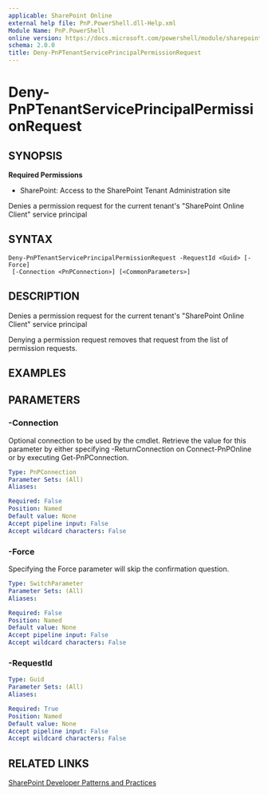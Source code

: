 ```yaml
---
applicable: SharePoint Online
external help file: PnP.PowerShell.dll-Help.xml
Module Name: PnP.PowerShell
online version: https://docs.microsoft.com/powershell/module/sharepoint-pnp/deny-pnptenantserviceprincipalpermissionrequest
schema: 2.0.0
title: Deny-PnPTenantServicePrincipalPermissionRequest
---
```


# Deny-PnPTenantServicePrincipalPermissionRequest

## SYNOPSIS

**Required Permissions**

* SharePoint: Access to the SharePoint Tenant Administration site

Denies a permission request for the current tenant's "SharePoint Online Client" service principal

## SYNTAX

```
Deny-PnPTenantServicePrincipalPermissionRequest -RequestId <Guid> [-Force]
 [-Connection <PnPConnection>] [<CommonParameters>]
```

## DESCRIPTION
Denies a permission request for the current tenant's "SharePoint Online Client" service principal

Denying a permission request removes that request from the list of permission requests.

## EXAMPLES

## PARAMETERS

### -Connection
Optional connection to be used by the cmdlet. Retrieve the value for this parameter by either specifying -ReturnConnection on Connect-PnPOnline or by executing Get-PnPConnection.

```yaml
Type: PnPConnection
Parameter Sets: (All)
Aliases:

Required: False
Position: Named
Default value: None
Accept pipeline input: False
Accept wildcard characters: False
```

### -Force
Specifying the Force parameter will skip the confirmation question.

```yaml
Type: SwitchParameter
Parameter Sets: (All)
Aliases:

Required: False
Position: Named
Default value: None
Accept pipeline input: False
Accept wildcard characters: False
```

### -RequestId

```yaml
Type: Guid
Parameter Sets: (All)
Aliases:

Required: True
Position: Named
Default value: None
Accept pipeline input: False
Accept wildcard characters: False
```

## RELATED LINKS

[SharePoint Developer Patterns and Practices](https://aka.ms/sppnp)